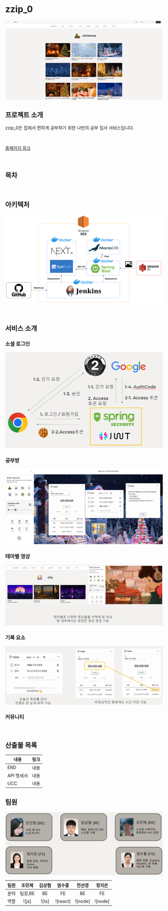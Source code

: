 # zzip_0

![homepage](./images/homepage.png)

## 프로젝트 소개

<p align="justify">
zzip_0은 집에서 편하게 공부하기 위한 나만의 공부 집사 서비스입니다.
</p>

<br>

[홈페이지 링크](https://zzip0.com/, "홈페이지 링크")

<br>

## 목차

<br>

## 아키텍처

![arc](./images/arc.png)

<br>

## 서비스 소개

### 소셜 로그인

![social](./images/social.png)

### 공부방

![room](./images/room.png)

### 테마별 영상

![background](./images/background.png)

### 기록 요소

![timer](./images/timer.png)

### 커뮤니티


<br>


## 산출물 목록

|내용|링크|
|---|---|
|ERD|내용|
|API 명세서|내용|
|UCC|내용|

## 팀원

![member](./images/member.png)

| 팀원 | 조민제 | 김상협 | 염수홍 | 전선영 | 정지은 |
| :-: | :-: | :-: | :-: | :-: | :-: |
| 분야 | 팀장,BE | BE | FE | BE | FE |
|   역할    |   ![js]    |   ![ts]    | ![react] | ![node] | ![node] |

<br>
